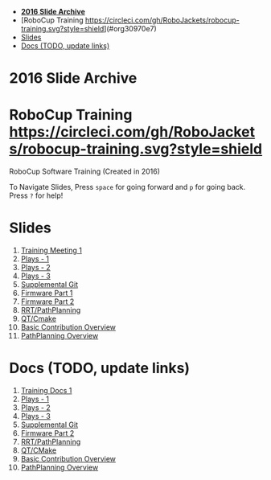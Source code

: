- [**2016 Slide Archive**](#org6db9884)
- [RoboCup Training [<https://circleci.com/gh/RoboJackets/robocup-training.svg?style=shield>](https://circleci.com/gh/RoboJackets/robocup-training)](#org30970e7)
- [Slides](#org1983a87)
- [Docs (TODO, update links)](#orgc0e1a43)


<a id="org6db9884"></a>

# **2016 Slide Archive**


<a id="org30970e7"></a>

# RoboCup Training [<https://circleci.com/gh/RoboJackets/robocup-training.svg?style=shield>](https://circleci.com/gh/RoboJackets/robocup-training)

RoboCup Software Training (Created in 2016)

To Navigate Slides, Press `space` for going forward and `p` for going back. Press `?` for help!


<a id="org1983a87"></a>

# Slides

1.  [Training Meeting 1](https://robojackets.github.io/robocup-training/slides/2016/1)
2.  [Plays - 1](https://robojackets.github.io/robocup-training/slides/2016/2)
3.  [Plays - 2](https://robojackets.github.io/robocup-training/slides/2016/3)
4.  [Plays - 3](https://robojackets.github.io/robocup-training/slides/2016/4)
5.  [Supplemental Git](https://robojackets.github.io/robocup-training/slides/2016/git)
6.  [Firmware Part 1](https://docs.google.com/presentation/d/1R09U6kv0Wfb2M8SpftlejmmaZf71egNhxJDRfQNXxxU/edit?usp=sharing)
7.  [Firmware Part 2](https://robojackets.github.io/robocup-training/slides/2016/firmware)
8.  [RRT/PathPlanning](https://robojackets.github.io/robocup-training/slides/2016/6)
9.  [QT/Cmake](https://robojackets.github.io/robocup-training/slides/2016/7)
10. [Basic Contribution Overview](https://robojackets.github.io/robocup-training/slides/2016/8)
11. [PathPlanning Overview](https://robojackets.github.io/robocup-training/slides/2016/pathplanning)


<a id="orgc0e1a43"></a>

# Docs (TODO, update links)

1.  [Training Docs 1](https://robojackets.github.io/robocup-software/t20161.html)
2.  [Plays - 1](https://robojackets.github.io/robocup-software/t20162.html)
3.  [Plays - 2](https://robojackets.github.io/robocup-software/t20163.html)
4.  [Plays - 3](https://robojackets.github.io/robocup-software/t20164.html)
5.  [Supplemental Git](https://robojackets.github.io/robocup-software/t2016git.html)
6.  [Firmware Part 2](https://robojackets.github.io/robocup-software/t2016firmware.html)
7.  [RRT/PathPlanning](https://robojackets.github.io/robocup-software/t20166.html)
8.  [QT/CMake](https://robojackets.github.io/robocup-software/t20167.html)
9.  [Basic Contribution Overview](https://robojackets.github.io/robocup-software/t20168.html)
10. [PathPlanning Overview](https://robojackets.github.io/robocup-software/t2016p.html)